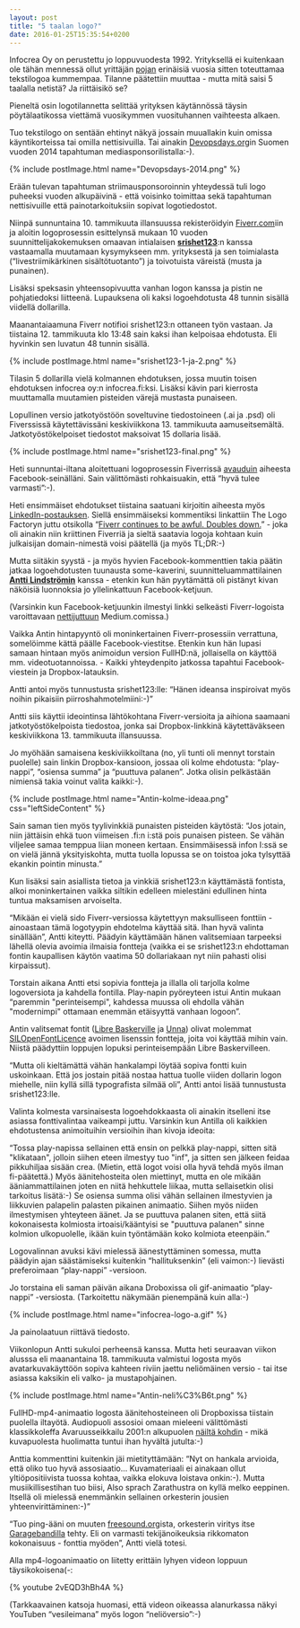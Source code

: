 ```yaml
---
layout: post
title: "5 taalan logo?"
date: 2016-01-25T15:35:54+0200
---
```


Infocrea Oy on perustettu jo loppuvuodesta 1992. Yrityksellä ei kuitenkaan ole tähän mennessä ollut yrittäjän [pojan](http://www.pyppe.fi/) erinäisiä vuosia sitten toteuttamaa tekstilogoa kummempaa. Tilanne päätettiin muuttaa - mutta mitä saisi 5 taalalla netistä? Ja riittäisikö se?<!--more-->

Pieneltä osin logotilannetta selittää yrityksen käytännössä täysin pöytälaatikossa viettämä vuosikymmen vuosituhannen vaihteesta alkaen. 

Tuo tekstilogo on sentään ehtinyt näkyä jossain muuallakin kuin omissa käyntikorteissa tai omilla nettisivuilla. Tai ainakin [Devopsdays.org](http://www.devopsdays.org/events/2014-helsinki/program/)in Suomen vuoden 2014 tapahtuman mediasponsorilistalla:-).

{% include postImage.html name="Devopsdays-2014.png" %}

Erään tulevan tapahtuman striimausponsoroinnin yhteydessä tuli logo puheeksi  vuoden alkupäivinä - että voisinko toimittaa sekä tapahtuman nettisivuille että painotarkoituksiin sopivat logotiedostot.

Niinpä sunnuntaina 10. tammikuuta illansuussa rekisteröidyin [Fiverr.com](https://www.fiverr.com/)iin ja aloitin logoprosessin esittelynsä mukaan 10 vuoden suunnittelijakokemuksen omaavan intialaisen **[srishet123](https://www.fiverr.com/srishet123)**:n kanssa vastaamalla muutamaan kysymykseen mm. yrityksestä ja sen toimialasta (“livestriimikärkinen sisältötuotanto”) ja toivotuista väreistä (musta ja punainen).

Lisäksi speksasin yhteensopivuutta vanhan logon kanssa ja pistin ne pohjatiedoksi liitteenä. Lupauksena oli kaksi logoehdotusta 48 tunnin sisällä viidellä dollarilla.

Maanantaiaamuna Fiverr notifioi srishet123:n ottaneen työn vastaan. Ja tiistaina 12. tammikuuta klo 13:48 sain kaksi ihan kelpoisaa ehdotusta. Eli hyvinkin sen luvatun 48 tunnin sisällä.

{% include postImage.html name="srishet123-1-ja-2.png" %}

Tilasin 5 dollarilla vielä kolmannen ehdotuksen, jossa muutin toisen ehdotuksen infocrea oy:n infocrea.fi:ksi. Lisäksi kävin pari kierrosta muuttamalla muutamien pisteiden värejä mustasta punaiseen.

Lopullinen versio jatkotyöstöön soveltuvine tiedostoineen (.ai ja .psd) oli Fiverssissä käytettävissäni keskiviikkona 13. tammikuuta aamuseitsemältä. Jatkotyöstökelpoiset tiedostot maksoivat 15 dollaria lisää.

{% include postImage.html name="srishet123-final.png" %}

Heti sunnuntai-iltana aloitettuani logoprosessin Fiverrissä [avauduin](https://www.facebook.com/jarmo.lahti/posts/10153352787482963) aiheesta Facebook-seinälläni. Sain välittömästi rohkaisuakin, että “hyvä tulee varmasti”:-).

Heti ensimmäiset ehdotukset tiistaina saatuani kirjoitin aiheesta myös [LinkedIn-postauksen](https://www.linkedin.com/pulse/millaisen-logon-saa-viidell%C3%A4-taalalla-jarmo-lahti). Siellä ensimmäiseksi kommentiksi linkattiin The Logo Factoryn juttu otsikolla “[Fiverr continues to be awful. Doubles down.](http://www.thelogofactory.com/fiverr-continues-to-be-awful-doubles-down/)” - joka oli ainakin niin kriittinen Fiverriä ja sieltä saatavia logoja kohtaan kuin julkaisijan domain-nimestä voisi päätellä (ja myös TL;DR:-)

Mutta siitäkin syystä - ja myös hyvien Facebook-kommenttien takia päätin jatkaa logoehdotusten tuunausta some-kaverini, suunnitteluammattilainen **[Antti Lindströmin](https://www.linkedin.com/in/lindstorm)** kanssa - etenkin kun hän pyytämättä oli pistänyt kivan näköisiä luonnoksia jo yllelinkattuun Facebook-ketjuun.

(Varsinkin kun Facebook-ketjuunkin ilmestyi linkki selkeästi Fiverr-logoista varoittavaan [nettijuttuun](https://medium.com/swlh/in-the-past-couple-years-startups-have-started-realizing-that-good-design-can-make-the-difference-2fdeb90d390a#.5qdov5o35) Medium.comissa.) 

Vaikka Antin hintapyyntö oli moninkertainen Fiverr-prosessiin verrattuna, somelöimme kättä päälle Facebook-viestitse. Etenkin kun hän lupasi samaan hintaan myös animoidun version FullHD:nä, jollaisella on käyttöä mm. videotuotannoissa. - Kaikki yhteydenpito jatkossa tapahtui Facebook-viestein ja Dropbox-latauksin. 

Antti antoi myös tunnustusta srishet123:lle: “Hänen ideansa inspiroivat myös noihin pikaisiin piirroshahmotelmiini:-)” 

Antti siis käyttii ideointinsa lähtökohtana Fiverr-versioita ja aihiona saamaani jatkotyöstökelpoista tiedostoa, jonka sai Dropbox-linkkinä käytettäväkseen keskiviikkona 13. tammikuuta illansuussa.

Jo myöhään samaisena keskiviikkoiltana (no, yli tunti oli mennyt torstain puolelle) sain linkin Dropbox-kansioon, jossaa oli kolme ehdotusta: “play-nappi”, “osiensa summa” ja “puuttuva palanen”. Jotka olisin pelkästään nimiensä takia voinut valita kaikki:-).

{% include postImage.html name="Antin-kolme-ideaa.png" css="leftSideContent" %}

Sain saman tien myös tyylivinkkiä punaisten pisteiden käytöstä: “Jos jotain, niin jättäisin ehkä tuon viimeisen .fi:n i:stä pois punaisen pisteen. Se vähän viljelee samaa temppua liian moneen kertaan. Ensimmäisessä infon I:ssä se on vielä jännä yksityiskohta, mutta tuolla lopussa se on toistoa joka tylsyttää ekankin pointin minusta.”

Kun lisäksi sain asiallista tietoa ja vinkkiä srishet123:n käyttämästä fontista, alkoi moninkertainen vaikka siltikin edelleen mielestäni edullinen hinta tuntua maksamisen arvoiselta.

“Mikään ei vielä sido Fiverr-versiossa käytettyyn maksulliseen fonttiin - ainoastaan tämä logotyypin ehdotelma käyttää sitä. Ihan hyvä valinta sinällään”, Antti kiteytti. Päädyin käyttämään hänen valitsemiaan tarpeeksi lähellä olevia avoimia ilmaisia fontteja (vaikka ei se srishet123:n ehdottaman fontin kaupallisen käytön vaatima 50 dollariakaan nyt niin pahasti olisi kirpaissut).

Torstain aikana Antti etsi sopivia fontteja ja illalla oli tarjolla kolme logoversiota ja kahdella fontilla. Play-napin pyöreyteen istui Antin mukaan “paremmin "perinteisempi", kahdessa muussa oli ehdolla vähän "modernimpi" ottamaan enemmän etäisyyttä vanhaan logoon”.

Antin valitsemat fontit ([Libre Baskerville](https://www.google.com/fonts/specimen/Libre+Baskerville) ja [Unna](https://www.google.com/fonts/specimen/Unna)) olivat molemmat [SILOpenFontLicence](http://scripts.sil.org/cms/scripts/page.php?site_id=nrsi&id=OFL) avoimen lisenssin fontteja, joita voi käyttää mihin vain. Niistä päädyttiin loppujen lopuksi perinteisempään Libre Baskervilleen.

“Mutta oli kieltämättä vähän hankalampi löytää sopiva fontti kuin uskoinkaan.  Että jos jostain pitää nostaa hattua tuolle viiden dollarin logon miehelle, niin kyllä sillä typografista silmää oli”, Antti antoi lisää tunnustusta srishet123:lle.

Valinta kolmesta varsinaisesta logoehdokkaasta oli ainakin itselleni itse asiassa fonttivalintaa vaikeampi juttu. Varsinkin kun Antilla oli kaikkien ehdotustensa animoituihin versioihin ihan kivoja ideoita:

“Tossa play-napissa sellainen että ensin on pelkkä play-nappi, sitten sitä "klikataan", jolloin siihen eteen ilmestyy tuo "inf", ja sitten sen jälkeen feidaa pikkuhiljaa sisään crea. (Mietin, että logot voisi olla hyvä tehdä myös ilman fi-päätettä.) Myös äänitehosteita olen miettinyt, mutta en ole mikään ääniammattilainen joten en niitä hehkuttele liikaa, mutta sellaisetkin olisi tarkoitus lisätä:-) Se osiensa summa olisi vähän sellainen ilmestyvien ja liikkuvien palapelin palasten pikainen animaatio. Siihen myös niiden ilmestymisen yhteyteen äänet.
Ja se puuttuva palanen siten, että siitä kokonaisesta kolmiosta irtoaisi/kääntyisi se "puuttuva palanen" sinne kolmion ulkopuolelle, ikään kuin työntämään koko kolmiota eteenpäin.”

Logovalinnan avuksi kävi mielessä äänestyttäminen somessa, mutta päädyin ajan säästämiseksi kuitenkin “hallituksenkin” (eli vaimon:-) lievästi preferoimaan “play-nappi” -versioon.

Jo torstaina eli saman päivän aikana Droboxissa oli gif-animaatio “play-nappi” -versiosta. (Tarkoitettu näkymään pienempänä kuin alla:-)

{% include postImage.html name="infocrea-logo-a.gif" %} 

Ja painolaatuun riittävä tiedosto.

Viikonlopun Antti sukuloi perheensä kanssa. Mutta heti seuraavan viikon alusssa eli maanantaina 18. tammikuuta valmistui logosta myös avatarkuvakäyttöön sopiva kahteen riviin jaettu neliömäinen versio - tai itse asiassa kaksikin eli valko- ja mustapohjainen.

{% include postImage.html name="Antin-neli%C3%B6t.png" %}

FullHD-mp4-animaatio logosta äänitehosteineen oli Dropboxissa tiistain puolella iltayötä. Audiopuoli assosioi omaan mieleeni välittömästi klassikkoleffa Avaruusseikkailu 2001:n alkupuolen [näiltä kohdin](https://youtu.be/ypEaGQb6dJk?t=7m3s) - mikä kuvapuolesta huolimatta tuntui ihan hyvältä jutulta:-) 

Anttia kommenttini kuitenkin jäi mietityttämään: “Nyt on hankala arvioida, että oliko tuo hyvä assosiaatio... Kuvamateriaali ei ainakaan ollut yltiöpositiivista tuossa kohtaa, vaikka elokuva loistava onkin:-). Mutta musiikillisestihan tuo biisi, Also sprach Zarathustra on kyllä melko eeppinen. Itsellä oli mielessä enemmänkin sellainen orkesterin jousien yhteenvirittäminen:-)” 

“Tuo ping-ääni on muuten [freesound.org](http://freesound.org/)ista, orkesterin viritys itse [Garagebandilla](https://www.apple.com/ios/garageband/) tehty. Eli on varmasti tekijänoikeuksia rikkomaton kokonaisuus - fonttia myöden”, Antti vielä totesi. 

Alla mp4-logoanimaatio on liitetty erittäin lyhyen videon loppuun täysikokoisena(-:

{% youtube 2vEQD3hBh4A %}

(Tarkkaavainen katsoja huomasi, että videon oikeassa alanurkassa näkyi YouTuben “vesileimana” myös logon “neliöversio”:-) 

